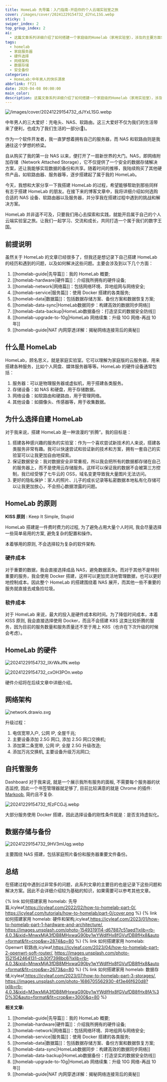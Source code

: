 ```yaml
---
title: HomeLab 先导篇：入门指南-开启你的个人云端实验室之旅
cover: /images/cover/20241229154732_dJYxL1SG.webp
sticky: 1
swiper_index: 2
top_group_index: 2
ai:
  - 这篇文章系列详细介绍了如何搭建一个家庭级的Homelab（家用实验室），涉及的主要方面包括概述、硬件与架构、OpenWRT软路由、数据存储解决方案等。文章涵盖了从基础到高级的内容，提供了关于设备选择、网络环境设置、虚拟化使用以及数据备份和同步的相关指南。目标是构建一个集成了多用途服务的个人数据中心。
tags:
  - homelab
  - 家庭服务器
  - 硬件选择
  - 网络架构
  - 数据存储
  - 安全备份
categories:
  - HomeLab:中年男人的快乐源泉
abbrlink: ff21
date: 2020-04-08 00:00:00
main_color:
description: 这篇文章系列详细介绍了如何搭建一个家庭级的Homelab（家用实验室），涉及的主要方面包括概述、硬件与架构、OpenWRT软路由、数据存储解决方案等。文章涵盖了从基础到高级的内容，提供了关于设备选择、网络环境设置、虚拟化使用以及数据备份和同步的相关指南。目标是构建一个集成了多用途服务的个人数据中心。
---
```


![/images/cover/20241229154732_dJYxL1SG.webp](/images/cover/20241229154732_dJYxL1SG.webp)

中年男人的三大爱好：充电头、NAS、软路由。这三大爱好不仅为我们的生活带来了便利，也成为了我们生活的一部分(🤡)。

作为一个软件开发者，我一直梦想着拥有自己的服务器，而 NAS 和软路由则是我通往这个梦想的桥梁。

自从购买了我的第一台 NAS 以来，便打开了一扇新世界的大门。NAS，即网络附加存储（Network Attached Storage），它不仅提供了一个安全的数据存储解决方案，还让我能够实现数据的备份和共享。随着时间的推移，我陆续购买了其他硬件产品，如软路由器、服务器等，逐步搭建起了属于我的 HomeLab。

今天，我想和大家分享一下我搭建 HomeLab 的过程，希望能够帮助到那些同样有志于搭建 HomeLab 的朋友。在接下来的博客文章中，我将详细介绍如何选购合适的 NAS 设备、软路由器以及服务器，并分享我在搭建过程中遇到的挑战和解决方案。

HomeLab 并非遥不可及，只要我们用心去探索和实践，就能开启属于自己的个人云端实验室之旅。让我们一起学习、交流和成长，共同打造一个属于我们的数字王国。

## 前提说明

虽然关于 HomeLab 的文章已经很多了，但我还是想记录下自己搭建 HomeLab 的经历和遇到的问题，以及如何解决这些问题。主要会涉及到以下几个方面：

1. [[homelab-guide|先导篇]]：我的 HomeLab 概要;
2. [[homelab-hardware|硬件篇]]：介绍我所拥有的硬件设备;
3. [[homelab-network|网络篇]]：包括网络环境、异地组网与网络安全;
4. [[homelab-service|服务篇]]：使用 Docker 搭建的各类服务;
5. [[homelab-data|数据篇]]：包括数据存储方案、备份方案和数据恢复方案;
6. [[homelab-data-sync|HomeLab数据同步：构建高效的数据同步网络]]
7. [[homelab-data-backup|HomeLab数据备份：打造坚实的数据安全防线]]
8. [[homelab-upgrade-to-10g|HomeLab 网络续集：升级 10G 网络-再战 10 年]]
9. [[homelab-guide|NAT 内网穿透详解：揭秘网络连接背后的奥秘]]

## 什么是 HomeLab

HomeLab，顾名思义，就是家庭实验室。它可以理解为家庭版的云服务器，用来搭建各种服务，比如个人网盘、媒体服务器等等。HomeLab 的硬件设备通常包括：

1. 服务器：可以是物理服务器或虚拟机，用于搭建各类服务。
2. 存储设备：如 NAS 和硬盘，用于存储数据。
3. 网络设备：如软路由和硬路由，用于管理网络。
4. 其他设备：如摄像头、传感器等，用于收集数据。

## 为什么选择自建 HomeLab

对于我来说，搭建 HomeLab 是一种浪漫的“折腾”。我的目标是：

1. 搭建各种感兴趣的服务的实验室：作为一个喜欢尝试新技术的人来说，搭建各类服务非常有趣。我可以快速尝试和验证新的技术和方案，拥有一套自己的实验室可以让我更加自由地探索。
2. 保证数据安全：我对数据安全非常重视，所以我会把所有的数据都存储在自己的服务器上，而不是使用云存储服务。这样可以保证我的数据不会被第三方控制，我已经受够了七牛云的 OSS，域名变更导致我大量图片无法访问。
3. 更好的隐私保护：家人的照片、儿子的成长记录等私密数据本地私有化存储可以让我更加放心，不会担心数据泄露的问题。

## HomeLab 的原则

**KISS 原则** : Keep It Simple, Stupid

HomeLab 搭建是一件费时费力的过程, 为了避免占用大量个人时间, 我会尽量选择一些简单易用的方案, 避免复杂的配置和操作。

本着够用的原则, 不会选择较为复杂的软件架构.

### 硬件成本

对于重要的数据，我会直接选择成品 NAS，避免数据丢失。而对于其他不是特别重要的服务，我会使用 Docker 搭建，这样可以更加灵活地管理数据，也可以更好地控制成本。因此整个 HomeLab 的搭建围绕着 NAS 展开，而其他一些不重要的服务就直接去咸鱼捡垃圾。

### 软件成本

对于 HomeLab 来说，最大的投入是硬件成本和时间。为了降低时间成本，本着 KISS 原则, 我会直接选择使用 Docker，而且不会搭建 K8S 这类比较折腾的服务，因为目前的服务数量和服务质量还不至于用上 K8S（也许在下次升级的时候会考虑）。

## HomeLab 的硬件

![20241229154732_lXrWkJfN.webp](20241229154732_lXrWkJfN.webp)

![20241229154732_cxOH3POn.webp](20241229154732_cxOH3POn.webp)

硬件介绍将在后续文章中详细介绍。

## 网络架构

![network.drawio.svg](network.drawio.svg)

升级过程：

1. 电信宽带入户, 公网 IP, 全屋千兆;
2. 主要设备添加 2.5G 网口, 添加 2.5G 网口交换机;
3. 添加第二条宽带, 公网 IP, 全屋 2.5G 升级改造;
4. 添加万兆交换机, 主要设备升级万兆网口;

## 自托管服务

Dashboard 对于我来说, 就是一个展示我所有服务的面板, 不需要每个服务器的状态监控, 因此一个书签管理器就足够了, 目前比较满意的就是 Chrome 的插件: [Markoob](https://chromewebstore.google.com/detail/markoob-%E4%B9%A6%E7%AD%BE%E5%90%AF%E5%8A%A8%E5%99%A8/lnhnllkaacmnkffnjgcnokifakeckido?hl=zh-CN), 简约且不复杂.

![20241229154732_fEzFCGJj.webp](20241229154732_fEzFCGJj.webp)

大部分服务使用 Docker 搭建，因此选择设备的刚性条件就是：是否支持虚拟化。

## 数据存储与备份

![20241229154732_9HV3mUqg.webp](20241229154732_9HV3mUqg.webp)

主要围绕 NAS 搭建，包括家庭照片备份和服务器重要文件备份。

## 总结

在搭建过程中遇到过非常多的问题，此系列文章的主要目的也是记录下这些问题和解决方案。因此不会详细介绍较为基础的知识，如果需要可以参考其他文章。

{% link 如何搭建家用 homelab: 先导篇,icyleaf,https://icyleaf.com/2022/02/how-to-homelab-part-0/, https://icyleaf.com/tutorials/how-to-homelab/part-0/cover.png %}
{% link 如何搭建家用 homelab: 硬件和架构,icyleaf,https://icyleaf.com/2023/01/how-to-homelab-part-1-hardware-and-architecture/, https://images.unsplash.com/photo-1549319114-d67887c51aed?ixlib=rb-4.0.3&ixid=MnwxMjA3fDB8MHxwaG90by1wYWdlfHx8fGVufDB8fHx8&auto=format&fit=crop&w=2874&q=80 %}
{% link 如何搭建家用 homelab: Openwrt 软路由,icyleaf,https://icyleaf.com/2023/04/how-to-homelab-part-2-openwrt-soft-router/, https://images.unsplash.com/photo-1521542464131-cb30f7398bc6?ixlib=rb-4.0.3&ixid=MnwxMjA3fDB8MHxwaG90by1wYWdlfHx8fGVufDB8fHx8&auto=format&fit=crop&w=2673&q=80 %}
{% link 如何搭建家用 homelab: 数据存储,icyleaf,https://icyleaf.com/2023/07/how-to-homelab-part-3-storages/, https://images.unsplash.com/photo-1686705562930-4f3e46f620d8?ixlib=rb-4.0.3&ixid=M3wxMjA3fDB8MHxwaG90by1wYWdlfHx8fGVufDB8fHx8fA%3D%3D&auto=format&fit=crop&w=3000&q=80 %}

**相关文章:**

1. [[homelab-guide|先导篇]]：我的 HomeLab 概要;
2. [[homelab-hardware|硬件篇]]：介绍我所拥有的硬件设备;
3. [[homelab-network|网络篇]]：包括网络环境、异地组网与网络安全;
4. [[homelab-service|服务篇]]：使用 Docker 搭建的各类服务;
5. [[homelab-data|数据篇]]：包括数据存储方案、备份方案和数据恢复方案;
6. [[homelab-data-sync|HomeLab数据同步：构建高效的数据同步网络]]
7. [[homelab-data-backup|HomeLab数据备份：打造坚实的数据安全防线]]
8. [[homelab-upgrade-to-10g|HomeLab 网络续集：升级 10G 网络-再战 10 年]]
9. [[homelab-guide|NAT 内网穿透详解：揭秘网络连接背后的奥秘]]
